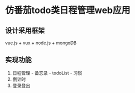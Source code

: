 # 仿番茄todo类日程管理web应用

## 设计采用框架
 vue.js + vux + node.js + mongoDB

## 实现功能
 
1. 日程管理
       -  备忘录
       -  todoList
       -  习惯
2. 倒计时
3. 登录登出

